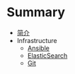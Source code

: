 # Summary

* [简介](README.md)
* Infrastructure
    * [Ansible](infrastructure/ansible/ansible-introduction.md)
    * [ElasticSearch](infrastructure/elasticsearch/elasticsearch-tutorial-basic-concepts.md)
    * [Git](git/git.md)
